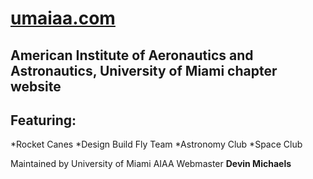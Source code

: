 # [umaiaa.com](http://umaiaa.com/)

## American Institute of Aeronautics and Astronautics, University of Miami chapter website

## Featuring:

*Rocket Canes
*Design Build Fly Team
*Astronomy Club
*Space Club

Maintained by University of Miami AIAA Webmaster **Devin Michaels**